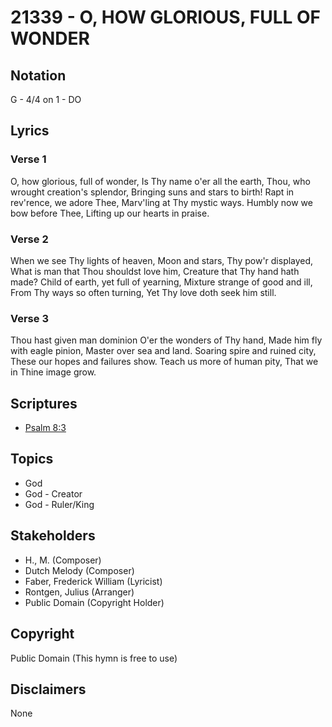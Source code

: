 # 21339 - O, HOW GLORIOUS, FULL OF WONDER

## Notation

G - 4/4 on 1 - DO

## Lyrics

### Verse 1

O, how glorious, full of wonder, Is Thy name o'er all the earth, Thou, who wrought creation's splendor, Bringing suns and stars to birth! Rapt in rev'rence, we adore Thee, Marv'ling at Thy mystic ways.
Humbly now we bow before Thee, Lifting up our hearts in praise.

### Verse 2

When we see Thy lights of heaven, Moon and stars, Thy pow'r displayed, What is man that Thou shouldst love him, Creature that Thy hand hath made? Child of earth, yet full of yearning, Mixture strange of good and ill, From Thy ways so often turning, Yet Thy love doth seek him still.

### Verse 3

Thou hast given man dominion O'er the wonders of Thy hand, Made him fly with eagle pinion, Master over sea and land. Soaring spire and ruined city, These our hopes and failures show. Teach us more of human pity, That we in Thine image grow.


## Scriptures

- [Psalm 8:3](https://www.biblegateway.com/passage/?search=Psalm%208%3A3)

## Topics

- God
- God - Creator
- God - Ruler/King

## Stakeholders

- H., M. (Composer)
- Dutch Melody (Composer)
- Faber, Frederick William (Lyricist)
- Rontgen, Julius (Arranger)
- Public Domain (Copyright Holder)

## Copyright

Public Domain
(This hymn is free to use)

## Disclaimers

None

